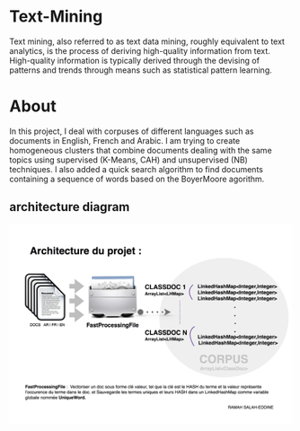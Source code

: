 # Text-Mining
Text mining, also referred to as text data mining, roughly equivalent to text analytics, is the process of deriving high-quality information from text. 
High-quality information is typically derived through the devising of patterns and trends through means such as statistical pattern learning.


# About
In this project, I deal with corpuses of different languages such as documents in English, French and Arabic.
I am trying to create homogeneous clusters that combine documents dealing with the same topics using supervised (K-Means, CAH) and unsupervised (NB) techniques. I also added a quick search algorithm to find documents containing a sequence of words based on the BoyerMoore agorithm.

## architecture diagram
![alt text](./architecture.png)
